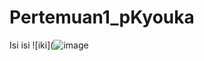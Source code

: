 # Pertemuan1_pKyouka
Isi isi
![iki](![image](https://user-images.githubusercontent.com/22474025/202876788-c6d363f4-f027-48b3-8535-4bc319a33695.png)
